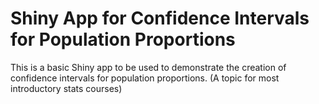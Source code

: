 # Shiny App for Confidence Intervals for Population Proportions
This is a basic Shiny app to be used to demonstrate the creation of confidence intervals for population proportions. (A topic for most introductory stats courses)
